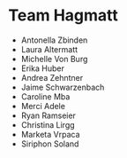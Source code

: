 # Team Hagmatt

- Antonella Zbinden
- Laura Altermatt
- Michelle Von Burg
- Erika Huber
- Andrea Zehntner
- Jaime Schwarzenbach
- Caroline Mba
- Merci Adele
- Ryan Ramseier
- Christina Lirgg
- Marketa Vrpaca
- Siriphon Soland
